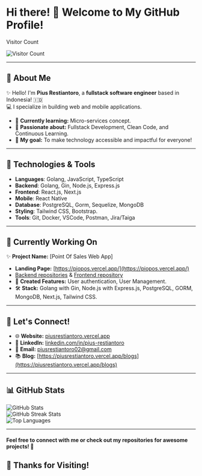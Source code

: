# Hi there! 👋 Welcome to My GitHub Profile!

Visitor Count

![Visitor Count](https://profile-counter.glitch.me/pius706975/count.svg)

---

## 🌟 About Me

✨ Hello! I'm **Pius Restiantoro**, a **fullstack software engineer** based in Indonesia! 🇮🇩  
💻 I specialize in building web and mobile applications.

- 🌱 **Currently learning:** Micro-services concept.  
- 🚀 **Passionate about:** Fullstack Development, Clean Code, and Continuous Learning.  
- 🎯 **My goal:** To make technology accessible and impactful for everyone!  

---

## 🔧 Technologies & Tools

- **Languages**: Golang, JavaScript, TypeScript
- **Backend**: Golang, Gin, Node.js, Express.js
- **Frontend**: React.js, Next.js
- **Mobile**: React Native
- **Database**: PostgreSQL, Gorm, Sequelize, MongoDB
- **Styling**: Tailwind CSS, Bootstrap.
- **Tools**: Git, Docker, VSCode, Postman, Jira/Taiga

---

## 🔨 Currently Working On

✨ **Project Name:** [Point Of Sales Web App]
- **Landing Page:** [https://piopos.vercel.app/](https://piopos.vercel.app/)
- [Backend repositories](https://github.com/pius-microservices?tab=repositories) & [Frontend repository](https://github.com/pius706975/piopos-frontend)
- 🔗 **Created Features:** User authentication, User Management.  
- 🛠 **Stack:** Golang with Gin, Node.js with Express.js, PostgreSQL, GORM, MongoDB, Next.js, Tailwind CSS.  

---

## 💬 Let's Connect!

- 🌐 **Website:** [piusrestiantoro.vercel.app](https://piusrestiantoro.vercel.app/)  
- 💼 **LinkedIn:** [linkedin.com/in/pius-restiantoro](https://www.linkedin.com/in/pius-restiantoro/)  
- 📧 **Email:** [piusrestiantoro02@gmail.com](mailto:piusrestiantoro02@gmail.com)
- 📚 **Blog:** [https://piusrestiantoro.vercel.app/blogs](https://piusrestiantoro.vercel.app/blogs)

---

## 📊 GitHub Stats

![GitHub Stats](https://github-readme-stats.vercel.app/api?username=pius706975&show_icons=true&theme=radical)  
![GitHub Streak Stats](https://github-readme-streak-stats.herokuapp.com/?user=pius706975&theme=radical)  
![Top Languages](https://github-readme-stats.vercel.app/api/top-langs/?username=pius706975&layout=compact&theme=radical)

---
#### Feel free to connect with me or check out my repositories for awesome projects! 🚀

## 🎉 Thanks for Visiting!
